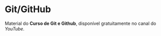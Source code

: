 # Git/GitHub
Material do **Curso de Git e Github**, disponível gratuitamente no canal do *YouTube*.

